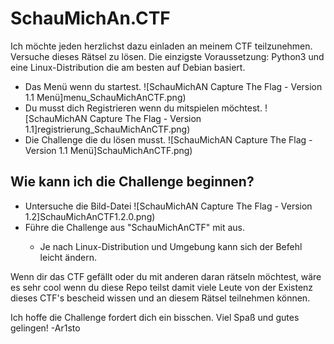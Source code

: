 # SchauMichAn.CTF
Ich möchte jeden herzlichst dazu einladen an meinem CTF teilzunehmen. Versuche dieses Rätsel zu lösen.
Die einzigste Voraussetzung: Python3 und eine Linux-Distribution die am besten auf Debian basiert. 

- Das Menü wenn du startest.
![SchauMichAN Capture The Flag - Version 1.1 Menü]menu_SchauMichAnCTF.png)
- Du musst dich Registrieren wenn du mitspielen möchtest.
![SchauMichAN Capture The Flag - Version 1.1]registrierung_SchauMichAnCTF.png)
- Die Challenge die du lösen musst.
![SchauMichAN Capture The Flag - Version 1.1 Menü]SchauMichAnCTF.png)


## Wie kann ich die Challenge beginnen?
- Untersuche die Bild-Datei
![SchauMichAN Capture The Flag - Version 1.2]SchauMichAnCTF1.2.0.png)
- Führe die Challenge aus "SchauMichAnCTF" mit <python3 SchauMichAnCTF> aus.
    - Je nach Linux-Distribution und Umgebung kann sich der Befehl leicht ändern.
 

Wenn dir das CTF gefällt oder du mit anderen daran rätseln möchtest, wäre es sehr cool wenn du diese Repo teilst damit viele
Leute von der Existenz dieses CTF's bescheid wissen und an diesem Rätsel teilnehmen können.

Ich hoffe die Challenge fordert dich ein bisschen. Viel Spaß und gutes gelingen!
-Ar1sto
